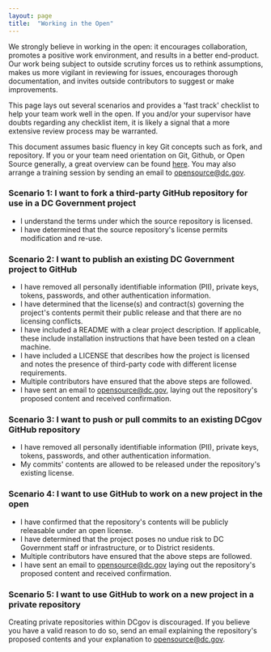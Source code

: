 ```yaml
---
layout: page
title:  "Working in the Open"
---
```


We strongly believe in working in the open: it encourages collaboration, promotes a positive work environment, and results in a better end-product. Our work being subject to outside scrutiny forces us to rethink assumptions, makes us more vigilant in reviewing for issues, encourages thorough documentation, and invites outside contributors to suggest or make improvements.

This page lays out several scenarios and provides a 'fast track' checklist to help your team work well in the open. If you and/or your supervisor have doubts regarding any checklist item, it is likely a signal that a more extensive review process may be warranted.

This document assumes basic fluency in key Git concepts such as fork, and repository. If you or your team need orientation on Git, Github, or Open Source generally, a great overview can be found [here](https://18f.gsa.gov/2015/03/03/how-to-use-github-and-the-terminal-a-guide/). You may also arrange a training session by sending an email to opensource@dc.gov.

### Scenario 1: I want to fork a third-party GitHub repository for use in a DC Government project

- I understand the terms under which the source repository is licensed.
- I have determined that the source repository's license permits modification and re-use.

### Scenario 2: I want to publish an existing DC Government project to GitHub

- I have removed all personally identifiable information (PII), private keys, tokens, passwords, and other authentication information.
- I have determined that the license(s) and contract(s) governing the project's contents permit their public release and that there are no licensing conflicts.
- I have included a README with a clear project description. If applicable, these include installation instructions that have been tested on a clean machine.
- I have included a LICENSE that describes how the project is licensed and notes the presence of third-party code with different license requirements.
- Multiple contributors have ensured that the above steps are followed.
- I have sent an email to opensource@dc.gov, laying out the repository's proposed content and received confirmation.

### Scenario 3: I want to push or pull commits to an existing DCgov GitHub repository

- I have removed all personally identifiable information (PII), private keys, tokens, passwords, and other authentication information.
- My commits' contents are allowed to be released under the repository's existing license.

### Scenario 4: I want to use GitHub to work on a new project in the open

- I have confirmed that the repository's contents will be publicly releasable under an open license.
- I have determined that the project poses no undue risk to DC Government staff or infrastructure, or to District residents.
- Multiple contributors have ensured that the above steps are followed.
- I have sent an email to opensource@dc.gov laying out the repository's proposed content and received confirmation.

### Scenario 5: I want to use GitHub to work on a new project in a private repository

Creating private repositories within DCgov is discouraged. If you believe you have a valid reason to do so, send an email explaining the repository's proposed contents and your explanation to opensource@dc.gov.
